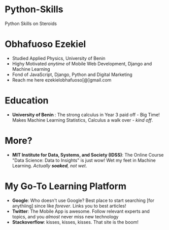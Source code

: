 # Python-Skills
Python Skills on Steroids

<h1> Obhafuoso Ezekiel </h1>
<ul>
<li> Studied Applied Physics, University of Benin </li>
<li> Highy Motivated <em>anytime</em> of Mobile Web Development, Django and Machine Learning</li>
<li> Fond of JavaScript, Django, Python and Digital Marketing </li>
<li> Reach me here ezekielobhafuoso[@]gmail.com</li>
</ul>

<h1> Education</h1>
<ul>
<li> <strong>University of Benin </strong>: The strong calculus in Year 3 paid off - Big Time! Makes Machine Learning Statistics, Calculus a walk over - <em>kind off</em>.</li>
</ul>

<h1> More?</h1>
<ul>
<li> <strong>MIT Institute for Data, Systems, and Society (IDSS)</strong>: The Online Course "Data Science: Data to Insights" is just wow! Wet my feet in Machine Learning. <em>Actually <strong>soaked</strong>, not wet</em>.</li>
</ul>

<h1> My Go-To Learning Platform</h1>
<ul>
<li> <strong>Google</strong>: Who doesn't use Google? Best place to start searching [for anythiing] since like <em>forever</em>. Links you to best articles! </li>
<li> <strong>Twitter</strong>: The Mobile App is awesome. Follow relevant experts and topics, and you <em>almost</em> never miss new technology</li>
<li> <strong>Stackoverflow</strong>: kisses, kisses, kisses. That site is the boom! </li>
</ul>
